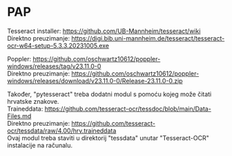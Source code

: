 # PAP

Tesseract installer: https://github.com/UB-Mannheim/tesseract/wiki  
Direktno preuzimanje: https://digi.bib.uni-mannheim.de/tesseract/tesseract-ocr-w64-setup-5.3.3.20231005.exe

Poppler: https://github.com/oschwartz10612/poppler-windows/releases/tag/v23.11.0-0  
Direktno preuzimanje: https://github.com/oschwartz10612/poppler-windows/releases/download/v23.11.0-0/Release-23.11.0-0.zip

Također, "pytesseract" treba dodatni modul s pomoću kojeg može čitati hrvatske znakove.  
Traineddata: https://github.com/tesseract-ocr/tessdoc/blob/main/Data-Files.md  
Direktno preuzimanje: https://github.com/tesseract-ocr/tessdata/raw/4.00/hrv.traineddata  
Ovaj modul treba staviti u direktorij "tessdata" unutar "Tesseract-OCR" instalacije na računalu.

